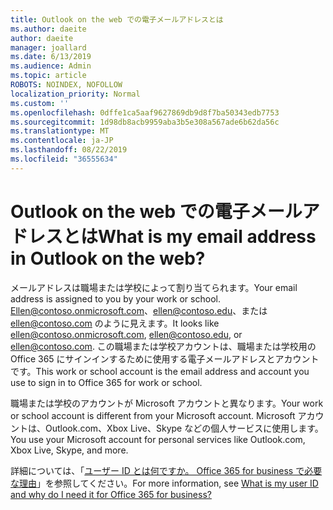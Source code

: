 ```yaml
---
title: Outlook on the web での電子メールアドレスとは
ms.author: daeite
author: daeite
manager: joallard
ms.date: 6/13/2019
ms.audience: Admin
ms.topic: article
ROBOTS: NOINDEX, NOFOLLOW
localization_priority: Normal
ms.custom: ''
ms.openlocfilehash: 0dffe1ca5aaf9627869db9d8f7ba50343edb7753
ms.sourcegitcommit: 1d98db8acb9959aba3b5e308a567ade6b62da56c
ms.translationtype: MT
ms.contentlocale: ja-JP
ms.lasthandoff: 08/22/2019
ms.locfileid: "36555634"
---
```

# <a name="what-is-my-email-address-in-outlook-on-the-web"></a><span data-ttu-id="5c485-102">Outlook on the web での電子メールアドレスとは</span><span class="sxs-lookup"><span data-stu-id="5c485-102">What is my email address in Outlook on the web?</span></span>

<span data-ttu-id="5c485-103">メールアドレスは職場または学校によって割り当てられます。</span><span class="sxs-lookup"><span data-stu-id="5c485-103">Your email address is assigned to you by your work or school.</span></span> <span data-ttu-id="5c485-104">Ellen@contoso.onmicrosoft.com、ellen@contoso.edu、または ellen@contoso.com のように見えます。</span><span class="sxs-lookup"><span data-stu-id="5c485-104">It looks like ellen@contoso.onmicrosoft.com, ellen@contoso.edu, or ellen@contoso.com.</span></span> <span data-ttu-id="5c485-105">この職場または学校アカウントは、職場または学校用の Office 365 にサインインするために使用する電子メールアドレスとアカウントです。</span><span class="sxs-lookup"><span data-stu-id="5c485-105">This work or school account is the email address and account you use to sign in to Office 365 for work or school.</span></span>

<span data-ttu-id="5c485-106">職場または学校のアカウントが Microsoft アカウントと異なります。</span><span class="sxs-lookup"><span data-stu-id="5c485-106">Your work or school account is different from your Microsoft account.</span></span> <span data-ttu-id="5c485-107">Microsoft アカウントは、Outlook.com、Xbox Live、Skype などの個人サービスに使用します。</span><span class="sxs-lookup"><span data-stu-id="5c485-107">You use your Microsoft account for personal services like Outlook.com, Xbox Live, Skype, and more.</span></span>

<span data-ttu-id="5c485-108">詳細については、「[ユーザー ID とは何ですか。 Office 365 for business で必要な理由](https://support.office.com/article/37da662b-5da6-4b56-a091-2731b2ecc8b4)」を参照してください。</span><span class="sxs-lookup"><span data-stu-id="5c485-108">For more information, see [What is my user ID and why do I need it for Office 365 for business?](https://support.office.com/article/37da662b-5da6-4b56-a091-2731b2ecc8b4)</span></span>